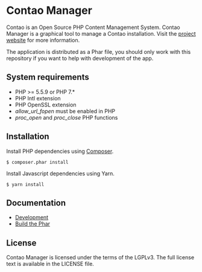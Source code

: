 # Contao Manager

Contao is an Open Source PHP Content Management System.
Contao Manager is a graphical tool to manage a Contao installation.
Visit the [project website][Contao] for more information.

The application is distributed as a Phar file, you should only work
with this repository if you want to help with development of the app.


## System requirements

- PHP >= 5.5.9 or PHP 7.*
- PHP Intl extension
- PHP OpenSSL extension
- *allow_url_fopen* must be enabled in PHP
- *proc_open* and *proc_close* PHP functions


## Installation

Install PHP dependencies using [Composer].

```
$ composer.phar install
```


Install Javascript dependencies using Yarn.

```
$ yarn install
```


## Documentation

 - [Development](docs/development.md)
 - [Build the Phar](docs/build-phar.md)


## License

Contao Manager is licensed under the terms of the LGPLv3.
The full license text is available in the LICENSE file.



[Composer]: http://getcomposer.org
[Contao]: https://contao.org
[issue #66]: https://github.com/contao/contao-manager/issues/66
